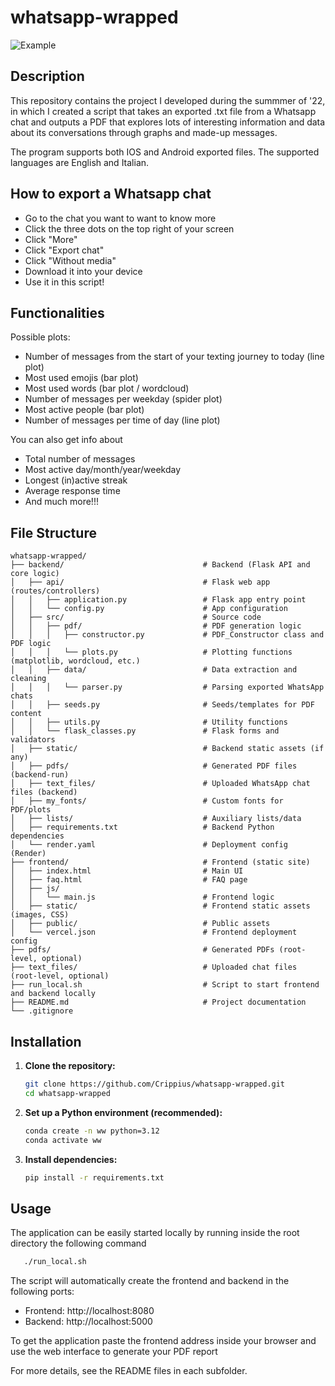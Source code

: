 # whatsapp-wrapped

![Example](https://imgur.com/tZYIfJb.png)

## Description
This repository contains the project I developed during the summmer of '22, in which I created a script 
that takes an exported .txt file from a Whatsapp chat and
outputs a PDF that explores lots of interesting information and data about its conversations through graphs
and made-up messages.

The program supports both IOS and Android exported files.
The supported languages are English and Italian.

## How to export a Whatsapp chat
* Go to the chat you want to want to know more
* Click the three dots on the top right of your screen 
* Click "More"
* Click "Export chat" 
* Click "Without media"
* Download it into your device 
* Use it in this script!

## Functionalities
Possible plots:
* Number of messages from the start of your texting journey to today (line plot)
* Most used emojis (bar plot)
* Most used words (bar plot / wordcloud)
* Number of messages per weekday (spider plot)
* Most active people (bar plot)
* Number of messages per time of day (line plot)

You can also get info about
* Total number of messages
* Most active day/month/year/weekday
* Longest (in)active streak
* Average response time
* And much more!!! 

## File Structure

```
whatsapp-wrapped/
├── backend/                               # Backend (Flask API and core logic)
│   ├── api/                               # Flask web app (routes/controllers)
│   │   ├── application.py                 # Flask app entry point
│   │   └── config.py                      # App configuration
│   ├── src/                               # Source code
│   │   ├── pdf/                           # PDF generation logic
│   │   │   ├── constructor.py             # PDF_Constructor class and PDF logic
│   │   │   └── plots.py                   # Plotting functions (matplotlib, wordcloud, etc.)
│   │   ├── data/                          # Data extraction and cleaning
│   │   │   └── parser.py                  # Parsing exported WhatsApp chats
│   │   ├── seeds.py                       # Seeds/templates for PDF content
│   │   ├── utils.py                       # Utility functions
│   │   └── flask_classes.py               # Flask forms and validators
│   ├── static/                            # Backend static assets (if any)
│   ├── pdfs/                              # Generated PDF files (backend-run)
│   ├── text_files/                        # Uploaded WhatsApp chat files (backend)
│   ├── my_fonts/                          # Custom fonts for PDF/plots
│   ├── lists/                             # Auxiliary lists/data
│   ├── requirements.txt                   # Backend Python dependencies
│   └── render.yaml                        # Deployment config (Render)
├── frontend/                              # Frontend (static site)
│   ├── index.html                         # Main UI
│   ├── faq.html                           # FAQ page
│   ├── js/
│   │   └── main.js                        # Frontend logic
│   ├── static/                            # Frontend static assets (images, CSS)
│   ├── public/                            # Public assets
│   └── vercel.json                        # Frontend deployment config
├── pdfs/                                  # Generated PDFs (root-level, optional)
├── text_files/                            # Uploaded chat files (root-level, optional)
├── run_local.sh                           # Script to start frontend and backend locally
├── README.md                              # Project documentation
└── .gitignore
```

## Installation

1. **Clone the repository:**
   ```bash
   git clone https://github.com/Crippius/whatsapp-wrapped.git
   cd whatsapp-wrapped
   ```

2. **Set up a Python environment (recommended):**
   ```bash
   conda create -n ww python=3.12
   conda activate ww
   ```

3. **Install dependencies:**
   ```bash
   pip install -r requirements.txt
   ```

## Usage

The application can be easily started locally by running inside the root directory the following command
```bash
   ./run_local.sh
```
The script will automatically create the frontend and backend in the following ports:

* Frontend: http://localhost:8080
* Backend: http://localhost:5000

To get the application paste the frontend address inside your browser and use the web interface to generate your PDF report


For more details, see the README files in each subfolder. 
